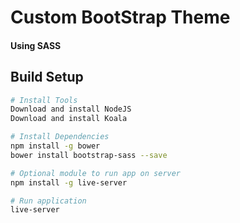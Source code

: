 # Custom BootStrap Theme
<h4>Using SASS

## Build Setup

``` bash
# Install Tools
Download and install NodeJS
Download and install Koala

# Install Dependencies
npm install -g bower
bower install bootstrap-sass --save

# Optional module to run app on server
npm install -g live-server

# Run application
live-server
```
